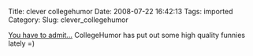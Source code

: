 Title: clever collegehumor
Date: 2008-07-22 16:42:13
Tags: imported
Category: 
Slug: clever_collegehumor

<a href="http://www.collegehumor.com/video:1823766">You have to admit...</a>  CollegeHumor has put out some high quality funnies lately =)
